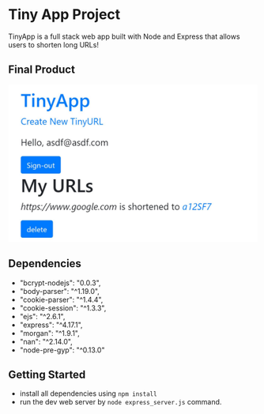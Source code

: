 # Tiny App Project

TinyApp is a full stack web app built with Node and Express that allows users to shorten long URLs!

## Final Product
!["Screenshot of TinyApp"](https://github.com/wonseobshin/TinyApp/blob/master/docs/ss.JPG)

## Dependencies
- "bcrypt-nodejs": "0.0.3",
- "body-parser": "^1.19.0",
- "cookie-parser": "^1.4.4",
- "cookie-session": "^1.3.3",
- "ejs": "^2.6.1",
- "express": "^4.17.1",
- "morgan": "^1.9.1",
- "nan": "^2.14.0",
- "node-pre-gyp": "^0.13.0"

## Getting Started

- install all dependencies using `npm install`
- run the dev web server by `node express_server.js` command.